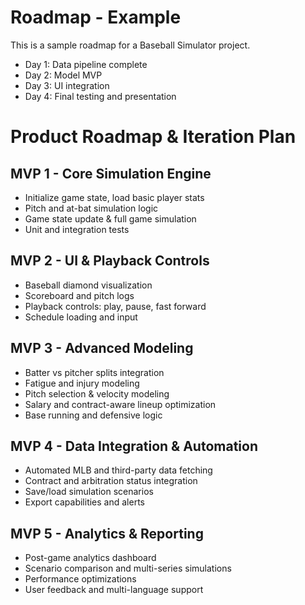 # Roadmap - Example

This is a sample roadmap for a Baseball Simulator project.

- Day 1: Data pipeline complete
- Day 2: Model MVP
- Day 3: UI integration
- Day 4: Final testing and presentation

# Product Roadmap & Iteration Plan

## MVP 1 - Core Simulation Engine

- Initialize game state, load basic player stats
- Pitch and at-bat simulation logic
- Game state update & full game simulation
- Unit and integration tests

## MVP 2 - UI & Playback Controls

- Baseball diamond visualization
- Scoreboard and pitch logs
- Playback controls: play, pause, fast forward
- Schedule loading and input

## MVP 3 - Advanced Modeling

- Batter vs pitcher splits integration
- Fatigue and injury modeling
- Pitch selection & velocity modeling
- Salary and contract-aware lineup optimization
- Base running and defensive logic

## MVP 4 - Data Integration & Automation

- Automated MLB and third-party data fetching
- Contract and arbitration status integration
- Save/load simulation scenarios
- Export capabilities and alerts

## MVP 5 - Analytics & Reporting

- Post-game analytics dashboard
- Scenario comparison and multi-series simulations
- Performance optimizations
- User feedback and multi-language support
